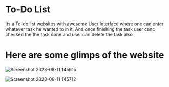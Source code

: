 # To-Do List
Its a To-do list websites with awesome User Interface where one can enter whatever task he wanted to in it, And once finishing the task user canc checked the the task done and user can delete the task also

# Here are some glimps of the website
![Screenshot 2023-08-11 145615](https://github.com/PrathamKate/To-DoList/assets/89443924/9373f4f4-c655-4835-97a0-e415d11132d7)

![Screenshot 2023-08-11 145712](https://github.com/PrathamKate/To-DoList/assets/89443924/87315517-19fd-4ed2-ac4a-0fda1ec48b02)
